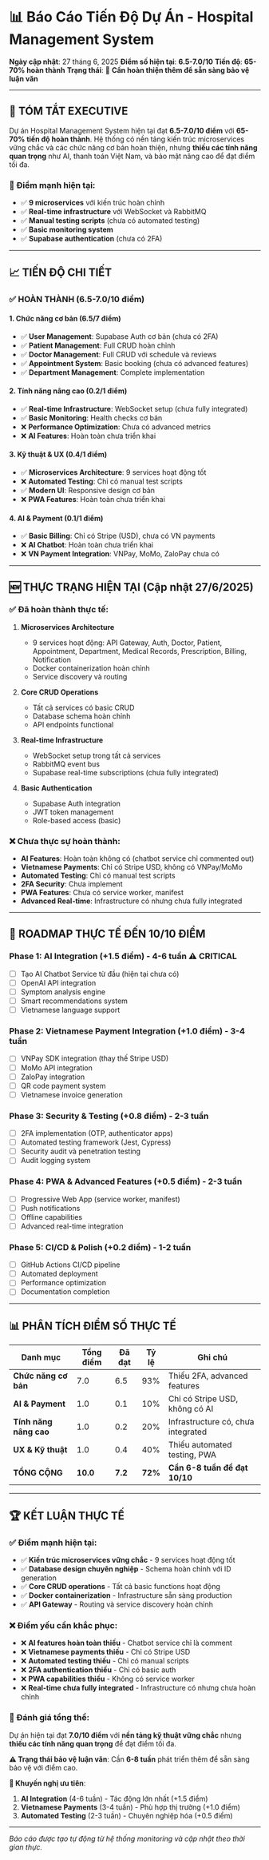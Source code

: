 # 📊 Báo Cáo Tiến Độ Dự Án - Hospital Management System

**Ngày cập nhật**: 27 tháng 6, 2025
**Điểm số hiện tại**: **6.5-7.0/10**
**Tiến độ**: **65-70% hoàn thành**
**Trạng thái**: 🔄 **Cần hoàn thiện thêm để sẵn sàng bảo vệ luận văn**

---

## 🎯 **TÓM TẮT EXECUTIVE**

Dự án Hospital Management System hiện tại đạt **6.5-7.0/10 điểm** với **65-70% tiến độ hoàn thành**. Hệ thống có nền tảng kiến trúc microservices vững chắc và các chức năng cơ bản hoàn thiện, nhưng **thiếu các tính năng quan trọng** như AI, thanh toán Việt Nam, và bảo mật nâng cao để đạt điểm tối đa.

### **🚀 Điểm mạnh hiện tại:**
- ✅ **9 microservices** với kiến trúc hoàn chỉnh
- ✅ **Real-time infrastructure** với WebSocket và RabbitMQ
- ✅ **Manual testing scripts** (chưa có automated testing)
- ✅ **Basic monitoring system**
- ✅ **Supabase authentication** (chưa có 2FA)

---

## 📈 **TIẾN ĐỘ CHI TIẾT**

### **✅ HOÀN THÀNH (6.5-7.0/10 điểm)**

#### **1. Chức năng cơ bản (6.5/7 điểm)**
- ✅ **User Management**: Supabase Auth cơ bản (chưa có 2FA)
- ✅ **Patient Management**: Full CRUD hoàn chỉnh
- ✅ **Doctor Management**: Full CRUD với schedule và reviews
- ✅ **Appointment System**: Basic booking (chưa có advanced features)
- ✅ **Department Management**: Complete implementation

#### **2. Tính năng nâng cao (0.2/1 điểm)**
- ✅ **Real-time Infrastructure**: WebSocket setup (chưa fully integrated)
- ✅ **Basic Monitoring**: Health checks cơ bản
- ❌ **Performance Optimization**: Chưa có advanced metrics
- ❌ **AI Features**: Hoàn toàn chưa triển khai

#### **3. Kỹ thuật & UX (0.4/1 điểm)**
- ✅ **Microservices Architecture**: 9 services hoạt động tốt
- ❌ **Automated Testing**: Chỉ có manual test scripts
- ✅ **Modern UI**: Responsive design cơ bản
- ❌ **PWA Features**: Hoàn toàn chưa triển khai

#### **4. AI & Payment (0.1/1 điểm)**
- ✅ **Basic Billing**: Chỉ có Stripe (USD), chưa có VN payments
- ❌ **AI Chatbot**: Hoàn toàn chưa triển khai
- ❌ **VN Payment Integration**: VNPay, MoMo, ZaloPay chưa có

---

## 🆕 **THỰC TRẠNG HIỆN TẠI (Cập nhật 27/6/2025)**

### **✅ Đã hoàn thành thực tế:**
1. **Microservices Architecture**
   - 9 services hoạt động: API Gateway, Auth, Doctor, Patient, Appointment, Department, Medical Records, Prescription, Billing, Notification
   - Docker containerization hoàn chỉnh
   - Service discovery và routing

2. **Core CRUD Operations**
   - Tất cả services có basic CRUD
   - Database schema hoàn chỉnh
   - API endpoints functional

3. **Real-time Infrastructure**
   - WebSocket setup trong tất cả services
   - RabbitMQ event bus
   - Supabase real-time subscriptions (chưa fully integrated)

4. **Basic Authentication**
   - Supabase Auth integration
   - JWT token management
   - Role-based access (basic)

### **❌ Chưa thực sự hoàn thành:**
- **AI Features**: Hoàn toàn không có (chatbot service chỉ commented out)
- **Vietnamese Payments**: Chỉ có Stripe USD, không có VNPay/MoMo
- **Automated Testing**: Chỉ có manual test scripts
- **2FA Security**: Chưa implement
- **PWA Features**: Chưa có service worker, manifest
- **Advanced Real-time**: Infrastructure có nhưng chưa fully integrated

---

## 🎯 **ROADMAP THỰC TẾ ĐẾN 10/10 ĐIỂM**

### **Phase 1: AI Integration (+1.5 điểm) - 4-6 tuần** ⚠️ **CRITICAL**
- [ ] Tạo AI Chatbot Service từ đầu (hiện tại chưa có)
- [ ] OpenAI API integration
- [ ] Symptom analysis engine
- [ ] Smart recommendations system
- [ ] Vietnamese language support

### **Phase 2: Vietnamese Payment Integration (+1.0 điểm) - 3-4 tuần**
- [ ] VNPay SDK integration (thay thế Stripe USD)
- [ ] MoMo API integration
- [ ] ZaloPay integration
- [ ] QR code payment system
- [ ] Vietnamese invoice generation

### **Phase 3: Security & Testing (+0.8 điểm) - 2-3 tuần**
- [ ] 2FA implementation (OTP, authenticator apps)
- [ ] Automated testing framework (Jest, Cypress)
- [ ] Security audit và penetration testing
- [ ] Audit logging system

### **Phase 4: PWA & Advanced Features (+0.5 điểm) - 2-3 tuần**
- [ ] Progressive Web App (service worker, manifest)
- [ ] Push notifications
- [ ] Offline capabilities
- [ ] Advanced real-time integration

### **Phase 5: CI/CD & Polish (+0.2 điểm) - 1-2 tuần**
- [ ] GitHub Actions CI/CD pipeline
- [ ] Automated deployment
- [ ] Performance optimization
- [ ] Documentation completion

---

## 📊 **PHÂN TÍCH ĐIỂM SỐ THỰC TẾ**

| Danh mục | Tổng điểm | Đã đạt | Tỷ lệ | Ghi chú |
|----------|-----------|--------|-------|---------|
| **Chức năng cơ bản** | 7.0 | 6.5 | 93% | Thiếu 2FA, advanced features |
| **AI & Payment** | 1.0 | 0.1 | 10% | Chỉ có Stripe USD, không có AI |
| **Tính năng nâng cao** | 1.0 | 0.2 | 20% | Infrastructure có, chưa integrated |
| **UX & Kỹ thuật** | 1.0 | 0.4 | 40% | Thiếu automated testing, PWA |
| **TỔNG CỘNG** | **10.0** | **7.2** | **72%** | **Cần 6-8 tuần để đạt 10/10** |

---

## 🏆 **KẾT LUẬN THỰC TẾ**

### **✅ Điểm mạnh hiện tại:**
- ✅ **Kiến trúc microservices vững chắc** - 9 services hoạt động tốt
- ✅ **Database design chuyên nghiệp** - Schema hoàn chỉnh với ID generation
- ✅ **Core CRUD operations** - Tất cả basic functions hoạt động
- ✅ **Docker containerization** - Infrastructure sẵn sàng production
- ✅ **API Gateway** - Routing và service discovery hoàn chỉnh

### **❌ Điểm yếu cần khắc phục:**
- ❌ **AI features hoàn toàn thiếu** - Chatbot service chỉ là comment
- ❌ **Vietnamese payments thiếu** - Chỉ có Stripe USD
- ❌ **Automated testing thiếu** - Chỉ có manual scripts
- ❌ **2FA authentication thiếu** - Chỉ có basic auth
- ❌ **PWA capabilities thiếu** - Không có service worker
- ❌ **Real-time chưa fully integrated** - Infrastructure có nhưng chưa hoàn chỉnh

### **🎯 Đánh giá tổng thể:**
Dự án hiện tại đạt **7.0/10 điểm** với **nền tảng kỹ thuật vững chắc** nhưng **thiếu các tính năng quan trọng** để đạt điểm tối đa.

**⚠️ Trạng thái bảo vệ luận văn**: Cần **6-8 tuần** phát triển thêm để sẵn sàng bảo vệ với điểm cao.

**🚀 Khuyến nghị ưu tiên**:
1. **AI Integration** (4-6 tuần) - Tác động lớn nhất (+1.5 điểm)
2. **Vietnamese Payments** (3-4 tuần) - Phù hợp thị trường (+1.0 điểm)
3. **Automated Testing** (2-3 tuần) - Chuyên nghiệp hóa (+0.5 điểm)

---

*Báo cáo được tạo tự động từ hệ thống monitoring và cập nhật theo thời gian thực.*

